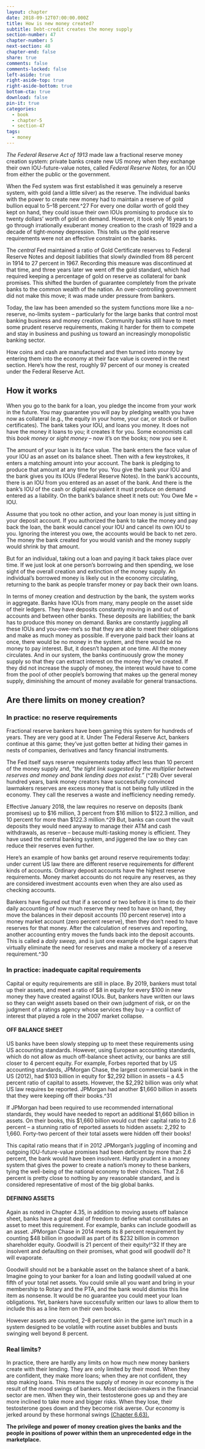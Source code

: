 ```yaml
---
layout: chapter
date: 2018-09-12T07:00:00.000Z
title: How is new money created?
subtitle: Debt-credit creates the money supply
section-number: 47
chapter-number: 5
next-section: 48
chapter-end: false
share: true
comments: false
comments-locked: false
left-aside: true
right-aside-top: true
right-aside-bottom: true
bottom-cta: true
download: false
pin-it: true
categories:
  - book
  - chapter-5
  - section-47
tags:
  - money
---
```

_The Federal Reserve Act of 1913_ made law a fractional reserve money
creation system: private banks create new US money when they
exchange their own IOU-future-value notes, called _Federal Reserve
Notes,_ for an IOU from either the public or the government.

When the Fed system was first established it was genuinely a reserve
system, with gold (and a little silver) as the reserve. The individual
banks with the power to create new money had to maintain a reserve
of gold bullion equal to 5–18 percent.^27 For every one dollar worth of
gold they kept on hand, they could issue their own IOUs promising
to produce six to twenty dollars’ worth of gold on demand. However,
it took only 16 years to go through irrationally exuberant money
creation to the crash of 1929 and a decade of tight-money depression.
This tells us the gold reserve requirements were not an effective
constraint on the banks.

The _central_ Fed maintained a ratio of Gold Certificate reserves to
Federal Reserve Notes and deposit liabilities that slowly dwindled
from 88 percent in 1914 to 27 percent in 1967. Recording this measure
was discontinued at that time, and three years later we went off the
gold standard, which had required keeping a percentage of gold on
reserve as collateral for bank promises. This shifted the burden of
guarantee completely from the private banks to the common wealth
of the nation. An over-controlling government did not make this
move; it was made under pressure from bankers.

Today, the law has been amended so the system functions more like
a no-reserve, no-limits system – particularly for the large banks that
control most banking business and money creation. Community
banks still have to meet some prudent reserve requirements, making
it harder for them to compete and stay in business and pushing us
toward an increasingly monopolistic banking sector.

How coins and cash are manufactured and then turned into money
by entering them into the economy at their face value is covered
in the next section. Here’s how the rest, roughly 97 percent of our
money is created under the Federal Reserve Act.

## How it works

When you go to the bank for a loan, you pledge the income from
your work in the future. You may guarantee you will pay by pledging
wealth you have now as collateral (e.g., the equity in your home,
your car, or stock or bullion certificates). The bank takes your IOU,
and loans you money. It does not have the money it loans to you;
it creates it for you. Some economists call this _book money_ or _sight
money_ – now it’s on the books; now you see it.

The amount of your loan is its face value. The bank enters the face
value of your IOU as an asset on its balance sheet. Then with a few
keystrokes, it enters a matching amount into your account. The bank
is pledging to produce that amount at any time for you. You give
the bank your IOU and the bank gives you its IOUs (Federal Reserve
Notes). In the bank’s accounts, there is an IOU from you entered as
an asset of the bank. And there is the bank’s IOU of the cash or digital
equivalent it must produce on demand entered as a liability. On the
bank’s balance sheet it nets out: You Owe Me = IOU.

Assume that you took no other action, and your loan money is just
sitting in your deposit account. If you authorized the bank to take
the money and pay back the loan, the bank would cancel your IOU
and cancel its own IOU to you. Ignoring the interest you owe, the
accounts would be back to net zero. The money the bank created
for you would vanish and the money supply would shrink by that
amount.

But for an individual, taking out a loan and paying it back takes
place over time. If we just look at one person’s borrowing and then
spending, we lose sight of the overall creation and extinction of the
money supply. An individual’s borrowed money is likely out in the
economy circulating, returning to the bank as people transfer money
or pay back their own loans.

In terms of money creation and destruction by the bank, the system
works in aggregate. Banks have IOUs from many, many people on
the asset side of their ledgers. They have deposits constantly moving
in and out of accounts and between other banks. These deposits are
liabilities; the bank has to produce this money on demand. Banks
are constantly juggling all these IOUs and you-owe-me’s so that
they are able to meet their obligations and make as much money as
possible. If everyone paid back their loans at once, there would be no
money in the system, and there would be no money to pay interest.
But, it doesn’t happen at one time. All the money circulates. And in
our system, the banks continuously grow the money supply so that
they can extract interest on the money they’ve created. If they did
not increase the supply of money, the interest would have to come
from the pool of other people’s borrowing that makes up the general
money supply, diminishing the amount of money available for
general transactions.

## Are there limits on money creation?

### In practice: no reserve requirements

Fractional reserve bankers have been gaming this system for hundreds
of years. They are very good at it. Under The Federal Reserve Act,
bankers continue at this game; they’ve just gotten better at hiding
their games in nests of companies, derivatives and fancy financial
instruments.

The Fed itself says reserve requirements today affect less than
10 percent of the money supply and, _“the tight link suggested by the
multiplier between reserves and money and bank lending does not exist.”_
(^28) Over several hundred years, bank money creators have successfully
convinced lawmakers reserves are excess money that is not being fully
utilized in the economy. They call the reserves a waste and inefficiency
needing remedy.

Effective January 2018, the law requires no reserve on deposits (bank
promises) up to $16 million, 3 percent from $16 million to $122.3
million, and 10 percent for more than $122.3 million.^29 But, banks
can count the vault deposits they would need anyway to manage their
ATM and cash withdrawals, as reserve – because multi-tasking money
is efficient. They have used the central banking system, and jiggered
the law so they can reduce their reserves even further.

Here’s an example of how banks get around reserve requirements
today: under current US law there are different reserve requirements
for different kinds of accounts. Ordinary deposit accounts have the
highest reserve requirements. Money market accounts do not require
any reserves, as they are considered investment accounts even when
they are also used as checking accounts.

Bankers have figured out that if a second or two before it is time to
do their daily accounting of how much reserve they need to have on
hand, they move the balances in their deposit accounts (10 percent
reserve) into a money market account (zero percent reserve), then
they don’t need to have reserves for that money. After the calculation
of reserves and reporting, another accounting entry moves the funds
back into the deposit accounts. This is called a _daily sweep,_ and is just
one example of the legal capers that virtually eliminate the need for
reserves and make a mockery of a reserve requirement.^30

### In practice: inadequate capital requirements

Capital or equity requirements are still in place. By 2019, bankers
must total up their assets, and meet a ratio of $8 in equity for every
$100 in new money they have created against IOUs. But, bankers
have written our laws so they can weight assets based on their own
judgment of risk, or on the judgment of a ratings agency whose
services they buy – a conflict of interest that played a role in the 2007
market collapse.

#### OFF BALANCE SHEET

US banks have been slowly stepping up to meet these requirements
using US accounting standards. However, using European accounting
standards, which do not allow as much off-balance sheet activity,
our banks are still closer to 4 percent equity. For example, Forbes
reported that by US accounting standards, JPMorgan Chase, the largest commercial bank in the US (2012), had $103 billion in
equity for $2,292 billion in assets – a 4.5 percent ratio of capital to
assets. However, the $2,292 billion was only what US law requires
be reported. JPMorgan had another $1,660 billion in assets that they
were keeping off their books.^31

If JPMorgan had been required to use recommended international
standards, they would have needed to report an additional $1,660
billion in assets. On their books, this $1,660 billion would cut their
capital ratio to 2.6 percent – a stunning ratio of reported assets to
hidden assets: 2,292 to 1,660. Forty-two percent of their total assets
were hidden off their books!

This capital ratio means that if in 2012 JPMorgan’s juggling of
incoming and outgoing IOU-future-value promises had been deficient
by more than 2.6 percent, the bank would have been insolvent.
Hardly prudent in a money system that gives the power to create a
nation’s money to these bankers, tying the well-being of the national
economy to their choices. That 2.6 percent is pretty close to nothing
by any reasonable standard, and is considered representative of most
of the big global banks.

#### DEFINING ASSETS

Again as noted in Chapter 4.35, in addition to moving assets off
balance sheet, banks have a great deal of freedom to define what
constitutes an asset to meet this requirement. For example, banks
can include goodwill as an asset. JPMorgan Chase in 2014 meets its
8 percent requirement by counting $48 billion in goodwill as part of
its $232 billion in common shareholder equity. Goodwill is 21 percent
of their equity!^32 If they are insolvent and defaulting on their
promises, what good will goodwill do? It will evaporate.

Goodwill should not be a bankable asset on the balance sheet of a
bank. Imagine going to your banker for a loan and listing goodwill
valued at one fifth of your total net assets. You could smile all you
want and bring in your membership to Rotary and the PTA, and
the bank would dismiss this line item as nonsense. It would be no guarantee you could meet your loan obligations. Yet, bankers have
successfully written our laws to allow them to include this as a line
item on their own books.

However assets are counted, 2–8 percent skin in the game isn’t much
in a system designed to be volatile with routine asset bubbles and
busts swinging well beyond 8 percent.

### Real limits?

In practice, there are hardly any limits on how much new money
bankers create with their lending. They are only limited by their
mood. When they are confident, they make more loans; when they
are not confident, they stop making loans. This means the supply of
money in our economy is the result of the mood swings of bankers.
Most decision-makers in the financial sector are men. When they
win, their testosterone goes up and they are more inclined to take
more and bigger risks. When they lose, their testosterone goes down
and they become risk averse. Our economy is jerked around by these
hormonal swings [(Chapter 6.63).](https://usmoney.us/book/chapter-6/section-63)

**The privilege and power of money creation gives the banks and
the people in positions of power within them an unprecedented
edge in the marketplace.**
